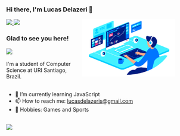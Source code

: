 ### Hi there, I'm Lucas Delazeri 👋


<a href="https://www.linkedin.com/in/lucas-delazeri-17055235b/">
<img height="25em" src="https://img.shields.io/badge/LinkedIn-0077B5?style=for-the-badge&logo=linkedin&logoColor=white" />
</a>
<a href="https://www.instagram.com/lucasdelazeri_/">
<img height="25em" src="https://img.shields.io/badge/Instagram-E4405F?style=for-the-badge&logo=instagram&logoColor=white" />
</a>

<img align="right" width="50%" src="pc.png" style="padding-right:10% !important" >

### Glad to see you here!  
![](https://komarev.com/ghpvc/?username=lucas-delazeri)

I'm a student of Computer Science at URI Santiago, Brazil.
<br><br>
- 🌱 I’m currently learning JavaScript
- 📫 How to reach me: lucasdelazeris@gmail.com
- :speech_balloon: Hobbies: Games and Sports
<br><br>
<a href="https://github.com/anuraghazra/github-readme-stats">
    <img height="165em" src="https://github-readme-stats.vercel.app/api?username=lucas-delazeri&show_icons=true&hide_border=true&count_private=true" />
</a>
